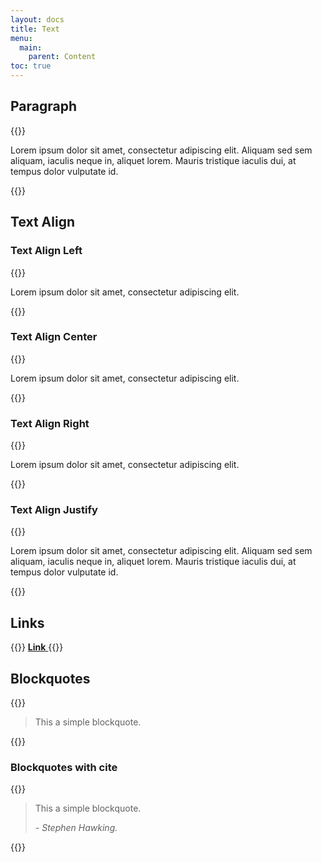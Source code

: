```yaml
---
layout: docs
title: Text
menu:
  main:
    parent: Content
toc: true
---
```


## Paragraph
{{<example>}}
<p>
  Lorem ipsum dolor sit amet, consectetur adipiscing elit. Aliquam sed sem aliquam, iaculis neque in, aliquet lorem.
  Mauris tristique iaculis dui, at tempus dolor vulputate id.
</p>
{{</example>}}

## Text Align

### Text Align Left
{{<example>}}
<p class="text-left">
  Lorem ipsum dolor sit amet, consectetur adipiscing elit.
</p>
{{</example>}}

### Text Align Center
{{<example>}}
<p class="text-center">
  Lorem ipsum dolor sit amet, consectetur adipiscing elit.
</p>
{{</example>}}

### Text Align Right
{{<example>}}
<p class="text-right">
  Lorem ipsum dolor sit amet, consectetur adipiscing elit.
</p>
{{</example>}}

### Text Align Justify
{{<example>}}
<p class="text-justify">
  Lorem ipsum dolor sit amet, consectetur adipiscing elit. Aliquam sed sem aliquam, iaculis neque in, aliquet lorem.
  Mauris tristique iaculis dui, at tempus dolor vulputate id.
</p>
{{</example>}}

## Links
{{<example>}}
<a href="#">
  <b>Link</b>
</a>
{{</example>}}

## Blockquotes
{{<example>}}
<blockquote>
  <p>This a simple blockquote.</p>
</blockquote>
{{</example>}}

### Blockquotes with cite
{{<example>}}
<blockquote>
  <p>This a simple blockquote.</p>
  <cite>- Stephen Hawking.</cite>
</blockquote>
{{</example>}}
